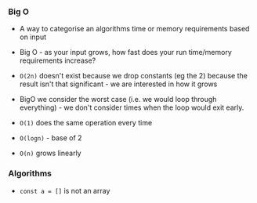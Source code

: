 ### Big O

- A way to categorise an algorithms time or memory requirements based on input
- Big O - as your input grows, how fast does your run time/memory requirements increase?

- `O(2n)` doesn't exist because we drop constants (eg the 2) because the result isn't that significant - we are interested in how it grows
- BigO we consider the worst case (i.e. we would loop through everything) - we don't consider times when the loop would exit early.
- `O(1)` does the same operation every time
- `O(logn)` - base of 2
- `O(n)` grows linearly

### Algorithms

- `const a = []` is not an array
